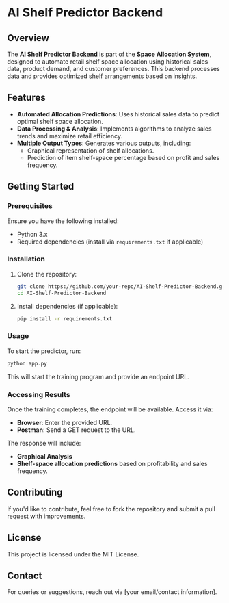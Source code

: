 # AI Shelf Predictor Backend

## Overview
The **AI Shelf Predictor Backend** is part of the **Space Allocation System**, designed to automate retail shelf space allocation using historical sales data, product demand, and customer preferences. This backend processes data and provides optimized shelf arrangements based on insights.

## Features
- **Automated Allocation Predictions**: Uses historical sales data to predict optimal shelf space allocation.
- **Data Processing & Analysis**: Implements algorithms to analyze sales trends and maximize retail efficiency.
- **Multiple Output Types**: Generates various outputs, including:
  - Graphical representation of shelf allocations.
  - Prediction of item shelf-space percentage based on profit and sales frequency.

## Getting Started
### Prerequisites
Ensure you have the following installed:
- Python 3.x
- Required dependencies (install via `requirements.txt` if applicable)

### Installation
1. Clone the repository:
   ```bash
   git clone https://github.com/your-repo/AI-Shelf-Predictor-Backend.git
   cd AI-Shelf-Predictor-Backend
   ```
2. Install dependencies (if applicable):
   ```bash
   pip install -r requirements.txt
   ```

### Usage
To start the predictor, run:
```bash
python app.py
```
This will start the training program and provide an endpoint URL.

### Accessing Results
Once the training completes, the endpoint will be available. Access it via:
- **Browser**: Enter the provided URL.
- **Postman**: Send a GET request to the URL.

The response will include:
- **Graphical Analysis**
- **Shelf-space allocation predictions** based on profitability and sales frequency.

## Contributing
If you'd like to contribute, feel free to fork the repository and submit a pull request with improvements.

## License
This project is licensed under the MIT License.

## Contact
For queries or suggestions, reach out via [your email/contact information].

